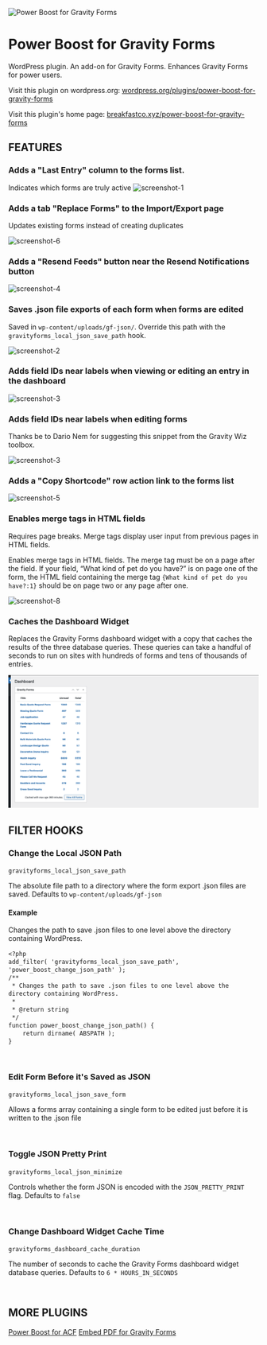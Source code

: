 

![Power Boost for Gravity Forms](assets/banner-1544x500.jpg)

#  Power Boost for Gravity Forms

WordPress plugin. An add-on for Gravity Forms. Enhances Gravity Forms for power users.

Visit this plugin on wordpress.org: [wordpress.org/plugins/power-boost-for-gravity-forms](https://wordpress.org/plugins/power-boost-for-gravity-forms/)

Visit this plugin's home page: [breakfastco.xyz/power-boost-for-gravity-forms](https://breakfastco.xyz/power-boost-for-gravity-forms/)

## FEATURES



### Adds a "Last Entry" column to the forms list.

Indicates which forms are truly active   ![screenshot-1](assets/screenshot-1.png)



### Adds a tab "Replace Forms" to the Import/Export page

Updates existing forms instead of creating duplicates

   ![screenshot-6](assets/screenshot-6.png)



### Adds a "Resend Feeds" button near the Resend Notifications button

![screenshot-4](assets/screenshot-4.png)



### Saves .json file exports of each form when forms are edited

Saved in `wp-content/uploads/gf-json/`. Override this path with the `gravityforms_local_json_save_path` hook.

   ![screenshot-2](assets/screenshot-2.png)



### Adds field IDs near labels when viewing or editing an entry in the dashboard

   ![screenshot-3](assets/screenshot-3.png)



### Adds field IDs near labels when editing forms

Thanks be to Dario Nem for suggesting this snippet from the Gravity Wiz toolbox.

![screenshot-3](assets/screenshot-7.png)



### Adds a "Copy Shortcode" row action link to the forms list

![screenshot-5](assets/screenshot-5.png)



### Enables merge tags in HTML fields

Requires page breaks. Merge tags display user input from previous pages in HTML fields.

Enables merge tags in HTML fields. The merge tag must be on a page after the field. If your field, “What kind of pet do you have?” is on page one of the form, the HTML field containing the merge tag `{What kind of pet do you have?:1}` should be on page two or any page after one.

![screenshot-8](assets/screenshot-8.png)



### Caches the Dashboard Widget

Replaces the Gravity Forms dashboard widget with a copy that caches the results of the three database queries. These queries can take a handful of seconds to run on sites with hundreds of forms and tens of thousands of entries.

![screenshot-9](assets/screenshot-9.png)



## FILTER HOOKS

### Change the Local JSON Path

`gravityforms_local_json_save_path`

The absolute file path to a directory where the form export .json files are saved. Defaults to `wp-content/uploads/gf-json`

#### Example
 
Changes the path to save .json files to one level above the directory containing WordPress.

```
<?php
add_filter( 'gravityforms_local_json_save_path', 'power_boost_change_json_path' );
/**
 * Changes the path to save .json files to one level above the directory containing WordPress.
 *
 * @return string
 */
function power_boost_change_json_path() {
	return dirname( ABSPATH );
}

```

&nbsp;

### Edit Form Before it's Saved as JSON

`gravityforms_local_json_save_form`

Allows a forms array containing a single form to be edited just before it is written to the .json file

&nbsp;

### Toggle JSON Pretty Print

`gravityforms_local_json_minimize`

Controls whether the form JSON is encoded with the `JSON_PRETTY_PRINT` flag. Defaults to `false`

&nbsp;

### Change Dashboard Widget Cache Time

`gravityforms_dashboard_cache_duration`

The number of seconds to cache the Gravity Forms dashboard widget database queries. Defaults to `6 * HOURS_IN_SECONDS`

&nbsp;

## MORE PLUGINS

[Power Boost for ACF](https://github.com/csalzano/power-boost-acf)
[Embed PDF for Gravity Forms](https://wordpress.org/plugins/embed-pdf-gravityforms/)